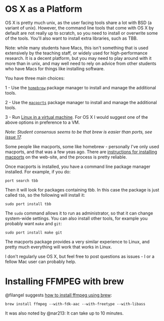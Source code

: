 OS X as a Platform
==================

OS X is pretty much unix, as the user facing tools share a lot
with BSD (a variant of unix). However, the command line tools
that come with OS X by default are not really up to scratch,
so you need to install or overwrite some of the tools. You'll
also want to install extra libraries, such as TBB.

Note: while many students have Macs, this isn't something
that is used extensively by the teaching staff, or widely
used for high-performance research. It is a decent platform,
but you may need to play around with it more than in unix,
and may well need to rely on advice from other students
who have Macs for things like installing software.

You have three main choices:

1 - Use the [`homebrew`](http://brew.sh/) package manager to install
    and manage the additional tools.

2 - Use the [`macports`](https://www.macports.org/) package manager
    to install and manage the additional tools.

3 - Run [Linux in a virtual machine](platforms_linux.md). For OS X
    I would suggest one of the above options in preference to a VM.

_Note: Student consensus seems to be that brew is easier than ports, see [issue 17](https://github.com/HPCE/hpce-2017-cw1/issues/17)._

Some people like macports, some like homebrew - personally I've only
used macports, and that was a few yeas ago. There are [instructions for installing macports](https://www.macports.org/install.php)
on the web-site, and the process is pretty reliable.

Once macports is installed, you have a command line package manager
installed. For example, if you do:

    port search tbb

Then it will look for packages containing tbb. In this case the
package is just called `tbb`, so the following will install it:

    sudo port install tbb

The `sudo` command allows it to run as administrator, so that it
can change system-wide settings. You can also install other tools,
for example you probably want `make` and `git`:

    sudo port install make git

The macports package provides a very similar experience to Linux,
and pretty much everything will work that works in Linux.

I don't regularly use OS X, but feel free to post questions as
issues - I or a fellow Mac user can probably help.

Installing FFMPEG with brew
===========================

@filangel suggests [how to install ffmpeg using brew](https://github.com/HPCE/hpce-2017-cw1/issues/33):

    brew install ffmpeg --with-fdk-aac --with-freetype --with-libass

It was also noted by @nar213: It can take up to 10 minutes.
